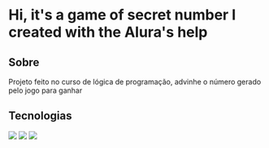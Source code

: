 <h1>Hi, it's a game of secret number I created with the Alura's help</h1>

<h2>Sobre</h2>
<p>Projeto feito no curso de lógica de programação, advinhe o número gerado pelo jogo para ganhar</p>

<h2>Tecnologias</h2>
<div>
  <img src="https://img.shields.io/badge/HTML-239120?style=for-the-badge&logo=html5&logoColor=white">
  <img src="https://img.shields.io/badge/CSS-239120?&style=for-the-badge&logo=css3&logoColor=white">
  <img src="https://img.shields.io/badge/JavaScript-F7DF1E?style=for-the-badge&logo=javascript&logoColor=black">
</div>
